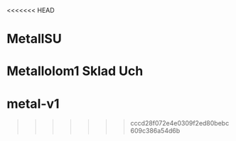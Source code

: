 <<<<<<< HEAD
# MetallSU

Metallolom1 Sklad Uch
=======
# metal-v1

>>>>>>> cccd28f072e4e0309f2ed80bebc609c386a54d6b
